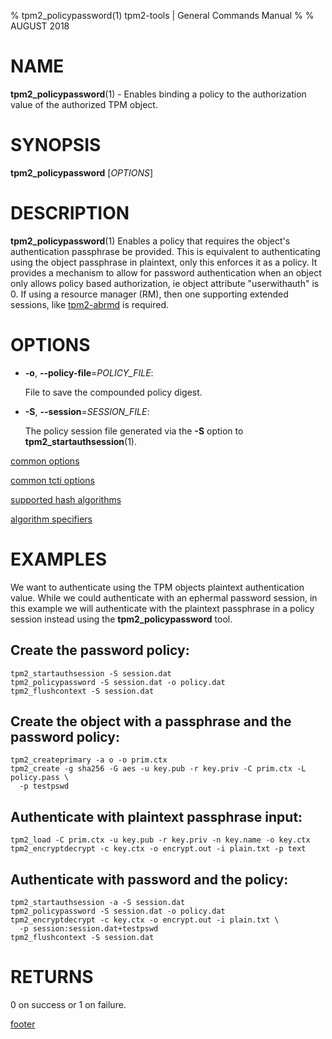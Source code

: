 % tpm2_policypassword(1) tpm2-tools | General Commands Manual
%
% AUGUST 2018

# NAME

**tpm2_policypassword**(1) - Enables binding a policy to the authorization value
 of the authorized TPM object.

# SYNOPSIS

**tpm2_policypassword** [*OPTIONS*]

# DESCRIPTION

**tpm2_policypassword**(1) Enables a policy that requires the object's
authentication passphrase be provided. This is equivalent to authenticating
using the object passphrase in plaintext, only this enforces it as a policy.
It provides a mechanism to allow for password authentication when an object only
allows policy based authorization, ie object attribute "userwithauth" is 0.
If using a resource manager (RM), then one supporting extended sessions, like
[tpm2-abrmd](https://github.com/tpm2-software/tpm2-abrmd) is required.

# OPTIONS

  * **-o**, **--policy-file**=_POLICY\_FILE_:

    File to save the compounded policy digest.

  * **-S**, **--session**=_SESSION_FILE_:

    The policy session file generated via the **-S** option to
    **tpm2_startauthsession**(1).

[common options](common/options.md)

[common tcti options](common/tcti.md)

[supported hash algorithms](common/hash.md)

[algorithm specifiers](common/alg.md)

# EXAMPLES

We want to authenticate using the TPM objects plaintext authentication value.
While we could authenticate with an ephermal password session, in this example
we will authenticate with the plaintext passphrase in  a policy session instead
using the **tpm2_policypassword** tool.
## Create the password policy:
```
tpm2_startauthsession -S session.dat
tpm2_policypassword -S session.dat -o policy.dat
tpm2_flushcontext -S session.dat
```
## Create the object with a passphrase and the password policy:
```
tpm2_createprimary -a o -o prim.ctx
tpm2_create -g sha256 -G aes -u key.pub -r key.priv -C prim.ctx -L policy.pass \
  -p testpswd
```
## Authenticate with plaintext passphrase input:
```
tpm2_load -C prim.ctx -u key.pub -r key.priv -n key.name -o key.ctx
tpm2_encryptdecrypt -c key.ctx -o encrypt.out -i plain.txt -p text
```
## Authenticate with password and the policy:
```
tpm2_startauthsession -a -S session.dat
tpm2_policypassword -S session.dat -o policy.dat
tpm2_encryptdecrypt -c key.ctx -o encrypt.out -i plain.txt \
  -p session:session.dat+testpswd
tpm2_flushcontext -S session.dat
```

# RETURNS

0 on success or 1 on failure.

[footer](common/footer.md)
